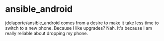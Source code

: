 # ansible_android
jdelaporte/ansible_android comes from a desire to make it take less time to switch to a new phone. Because I like upgrades? Nah. It's because I am really reliable about dropping my phone.
